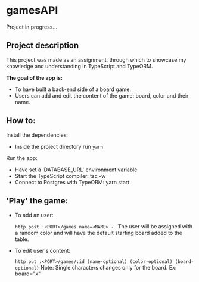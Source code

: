 # gamesAPI

Project in progress...

## Project description

This project was made as an assignment, through which to showcase my knowledge and understanding in TypeScript and TypeORM.

**The goal of the app is:**

* To have built a back-end side of a board game.
* Users can add and edit the content of the game: board, color and their name.

## How to:

Install the dependencies:

* Inside the project directory run `yarn `

Run  the app:

* Have set a ‘DATABASE_URL' environment variable
* Start the TypeScript compiler: tsc -w
* Connect to Postgres with TypeORM: yarn start

## 'Play' the game:

* To add an user:

  ```http post :<PORT>/games name=<NAME> - ``` 
  The user will be assigned with a random color and will have the default starting board added to the table.
  
* To edit user's content:

  ```http put :<PORT>/games/:id (name-optional) (color-optional) (board-optional)```
  Note: Single characters changes only for the board. Ex: board="x" 
